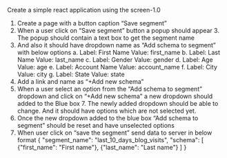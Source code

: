 Create a simple react application using the screen-1.0 
1. Create a page with a button caption “Save segment” 
2. When a user click on “Save segment” button a popup should appear 3. The popup should contain a text box to get the segment name 
4. And also it should have dropdown name as “Add schema to segment” with below options 
a. Label: First Name Value: first_name 
b. Label: Last Name Value: last_name 
c. Label: Gender Value: gender 
d. Label: Age Value: age 
e. Label: Account Name Value: account_name 
f. Label: City Value: city 
g. Label: State Value: state
5. Add a link and name as “+Add new schema” 
6. When a user select an option from the “Add schema to segment” dropdown and click on “+Add new schema” a new dropdown should added to the Blue box 7. The newly added dropdown should be able to change. And it should have options which are not selected yet. 
8. Once the new dropdown added to the blue box “Add schema to segment” should be reset and have unselected options 
9. When user click on “save the segment” send data to server in below format 
{ 
"segment_name": "last_10_days_blog_visits", 
"schema": [ 
{"first_name": "First name"}, 
{"last_name": "Last name"} 
] 
} 
